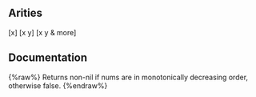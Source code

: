 ## Arities
[x]
[x y]
[x y & more]

## Documentation
{%raw%}
Returns non-nil if nums are in monotonically decreasing order,
  otherwise false.
{%endraw%}
